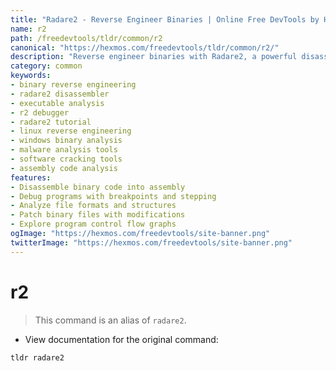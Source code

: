 ```yaml
---
title: "Radare2 - Reverse Engineer Binaries | Online Free DevTools by Hexmos"
name: r2
path: /freedevtools/tldr/common/r2
canonical: "https://hexmos.com/freedevtools/tldr/common/r2/"
description: "Reverse engineer binaries with Radare2, a powerful disassembler and debugger. Analyze, patch, and explore executable files. Free online tool, no registration required."
category: common
keywords:
- binary reverse engineering
- radare2 disassembler
- executable analysis
- r2 debugger
- radare2 tutorial
- linux reverse engineering
- windows binary analysis
- malware analysis tools
- software cracking tools
- assembly code analysis
features:
- Disassemble binary code into assembly
- Debug programs with breakpoints and stepping
- Analyze file formats and structures
- Patch binary files with modifications
- Explore program control flow graphs
ogImage: "https://hexmos.com/freedevtools/site-banner.png"
twitterImage: "https://hexmos.com/freedevtools/site-banner.png"
---
```


# r2

> This command is an alias of `radare2`.

- View documentation for the original command:

`tldr radare2`
